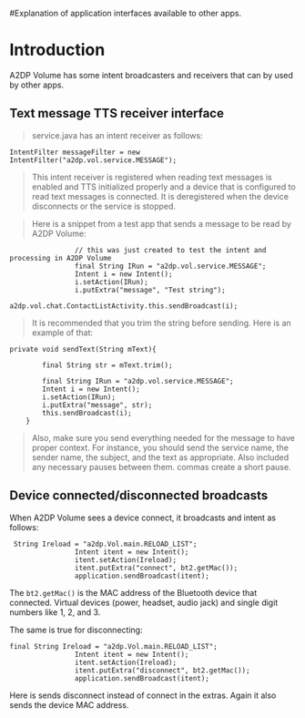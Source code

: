 #Explanation of application interfaces available to other apps.

# Introduction #

A2DP Volume has some intent broadcasters and receivers that can by used by other apps.

## Text message TTS receiver interface ##
> service.java has an intent receiver as follows:
```
IntentFilter messageFilter = new IntentFilter("a2dp.vol.service.MESSAGE"); 
```
> This intent receiver is registered when reading text messages is enabled and TTS initialized properly and a device that is configured to read text messages is connected.  It is deregistered when the device disconnects or the service is stopped.

> Here is a snippet from a test app that sends a message to be read by A2DP Volume:
```
				// this was just created to test the intent and processing in A2DP Volume
				final String IRun = "a2dp.vol.service.MESSAGE";
				Intent i = new Intent();
				i.setAction(IRun);
				i.putExtra("message", "Test string");
				a2dp.vol.chat.ContactListActivity.this.sendBroadcast(i);
```

> It is recommended that you trim the string before sending.  Here is an example of that:

```
private void sendText(String mText){
		
		final String str = mText.trim();
		
		final String IRun = "a2dp.vol.service.MESSAGE";
		Intent i = new Intent();
		i.setAction(IRun);
		i.putExtra("message", str);
		this.sendBroadcast(i);
	}
```

> Also, make sure you send everything needed for the message to have proper context.  For instance, you should send the service name, the sender name, the subject, and the text as appropriate.  Also included any necessary pauses between them.  commas create a short pause.

## Device connected/disconnected broadcasts ##
When A2DP Volume sees a device connect, it broadcasts and intent as follows:

```
 String Ireload = "a2dp.Vol.main.RELOAD_LIST";
                Intent itent = new Intent();
                itent.setAction(Ireload);
                itent.putExtra("connect", bt2.getMac());
                application.sendBroadcast(itent);
```

The `bt2.getMac()` is the MAC address of the Bluetooth device that connected.  Virtual devices (power, headset, audio jack) and single digit numbers like 1, 2, and 3.

The same is true for disconnecting:
```
final String Ireload = "a2dp.Vol.main.RELOAD_LIST";
                Intent itent = new Intent();
                itent.setAction(Ireload);
                itent.putExtra("disconnect", bt2.getMac());
                application.sendBroadcast(itent);
```

Here is sends disconnect instead of connect in the extras.  Again it also sends the device MAC address.